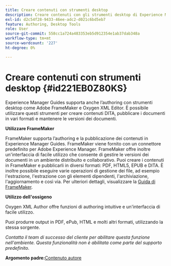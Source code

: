 ```yaml
---
title: Creare contenuti con strumenti desktop
description: Creare contenuti con gli strumenti desktop di Experience Manager Guides. Scopri come utilizzare Adobe FrameMaker e Oxygen XML Editor per creare e pubblicare contenuti DITA.
exl-id: d2c54f28-9433-46ee-adc2-d021c6bd5eb7
feature: Authoring, Desktop Tools
role: User
source-git-commit: 558cc1a724a483353eb5d912354e1ab37dab348a
workflow-type: tm+mt
source-wordcount: '227'
ht-degree: 0%

---
```


# Creare contenuti con strumenti desktop {#id221EB0Z80KS}

Experience Manager Guides supporta anche l’authoring con strumenti desktop come Adobe FrameMaker e Oxygen XML Editor. È possibile utilizzare questi strumenti per creare contenuti DITA, pubblicare i documenti in vari formati e mantenere le versioni dei documenti.

**Utilizzare FrameMaker**

FrameMaker supporta l’authoring e la pubblicazione dei contenuti in Experience Manager Guides. FrameMaker viene fornito con un connettore predefinito per Adobe Experience Manager. FrameMaker offre inoltre un&#39;interfaccia di facile utilizzo che consente di gestire le versioni dei documenti in un ambiente distribuito e collaborativo. Puoi creare i contenuti in FrameMaker e pubblicarli in diversi formati: PDF, HTML5, EPUB e DITA. È inoltre possibile eseguire varie operazioni di gestione dei file, ad esempio l&#39;estrazione, l&#39;estrazione con gli elementi dipendenti, l&#39;archiviazione, l&#39;aggiornamento e così via. Per ulteriori dettagli, visualizzare la [Guida di FrameMaker](https://help.adobe.com/en_US/framemaker/using/index.html).

**Utilizzo dell&#39;ossigeno**

Oxygen XML Author offre funzioni di authoring intuitive e un&#39;interfaccia di facile utilizzo.

Puoi produrre output in PDF, ePub, HTML e molti altri formati, utilizzando la stessa sorgente.

*Contatta il team di successo del cliente per abilitare questa funzione nell&#39;ambiente. Questa funzionalità non è abilitata come parte del supporto predefinito.*

**Argomento padre:**&#x200B;[ Contenuto autore](authoring-content.md)
